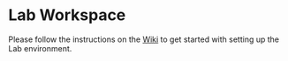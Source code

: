 # Lab Workspace

Please follow the instructions on the [Wiki](https://github.com/ENEE467/documentation/wiki)
to get started with setting up the Lab environment.
